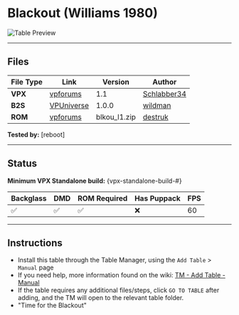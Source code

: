 ﻿# Blackout (Williams 1980)

![Table Preview](../../images/vpx-blackout.png)

---

## Files
| File Type | Link | Version | Author | 
|-----------|--------|----------|--------------|
| **VPX** | [vpforums](https://www.vpforums.org/index.php?app=downloads&showfile=13312) | 1.1 | [Schlabber34](https://www.vpforums.org/index.php?app=core&module=search&do=user_activity&search_app=downloads&mid=107776) |
| **B2S** | [VPUniverse](https://vpuniverse.com/files/file/3083-blackout-williams-1980/) | 1.0.0 | [wildman](https://vpuniverse.com/profile/5-wildman/) |
| **ROM** | [vpforums](https://www.vpforums.org/index.php?app=downloads&showfile=781) | blkou_l1.zip | [destruk](https://www.vpforums.org/index.php?showuser=5) |


**Tested by:** [reboot]

---

## Status 
**Minimum VPX Standalone build:** {vpx-standalone-build-#}

| Backglass | DMD | ROM Required | Has Puppack | FPS |
|-----------|-----|-----|-----|-----|
| :white_check_mark: | :white_check_mark: | :white_check_mark: | :x: | 60 |

---

## Instructions

- Install this table through the Table Manager, using the `Add Table` > `Manual` page
- If you need help, more information found on the wiki: [TM - Add Table - Manual](https://github.com/LegendsUnchained/vpx-standalone-alp4k/wiki/%5B04%5D-%F0%9F%A7%A1-TM-%E2%80%90-Other-Features#add-table---manual)
- If the table requires any additional files/steps, click `GO TO TABLE` after adding, and the TM will open to the relevant table folder.
- "Time for the Blackout"
